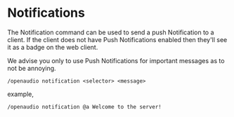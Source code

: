 # Notifications
The Notification command can be used to send a push Notification to a client. If the client does not have Push Notifications enabled then they'll see it as a badge on the web client.

We advise you only to use Push Notifications for important messages as to not be annoying.
```
/openaudio notification <selector> <message> 
```

example,
```
/openaudio notification @a Welcome to the server!
```